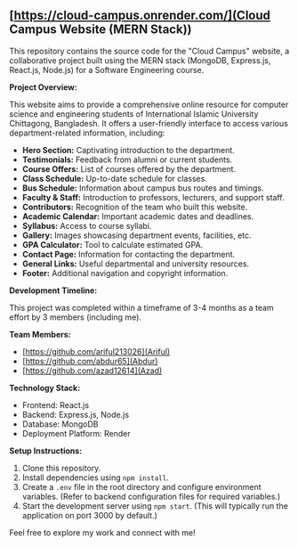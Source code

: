 ## [https://cloud-campus.onrender.com/](Cloud Campus Website (MERN Stack))

This repository contains the source code for the "Cloud Campus" website, a collaborative project built using the MERN stack (MongoDB, Express.js, React.js, Node.js) for a Software Engineering course. 

**Project Overview:**

This website aims to provide a comprehensive online resource for computer science and engineering students of International Islamic University Chittagong, Bangladesh. It offers a user-friendly interface to access various department-related information, including:

* **Hero Section:** Captivating introduction to the department.
* **Testimonials:** Feedback from alumni or current students.
* **Course Offers:** List of courses offered by the department.
* **Class Schedule:** Up-to-date schedule for classes.
* **Bus Schedule:** Information about campus bus routes and timings.
* **Faculty & Staff:** Introduction to professors, lecturers, and support staff.
* **Contributors:** Recognition of the team who built this website.
* **Academic Calendar:** Important academic dates and deadlines.
* **Syllabus:** Access to course syllabi.
* **Gallery:** Images showcasing department events, facilities, etc.
* **GPA Calculator:** Tool to calculate estimated GPA.
* **Contact Page:** Information for contacting the department.
* **General Links:** Useful departmental and university resources.
* **Footer:** Additional navigation and copyright information.

**Development Timeline:**

This project was completed within a timeframe of 3-4 months as a team effort by 3 members (including me).

**Team Members:**

* [https://github.com/ariful213026](Ariful)
* [https://github.com/abdur65](Abdur)
* [https://github.com/azad12614](Azad)


**Technology Stack:**

* Frontend: React.js
* Backend: Express.js, Node.js
* Database: MongoDB
* Deployment Platform: Render

**Setup Instructions:**

1. Clone this repository.
2. Install dependencies using `npm install`.
3. Create a `.env` file in the root directory and configure environment variables. (Refer to backend configuration files for required variables.)
4. Start the development server using `npm start`. (This will typically run the application on port 3000 by default.)

Feel free to explore my work and connect with me!
